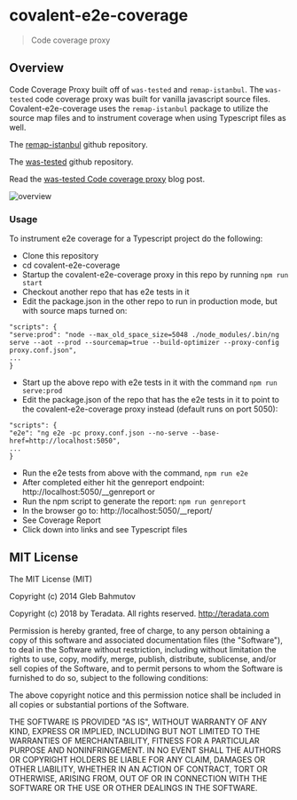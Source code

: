 # covalent-e2e-coverage

> Code coverage proxy


## Overview

Code Coverage Proxy built off of `was-tested` and `remap-istanbul`.  The `was-tested` code coverage proxy was built for vanilla javascript source files.  Covalent-e2e-coverage uses the `remap-istanbul` package to utilize the source map files and to instrument coverage when using Typescript files as well.

The [remap-istanbul](https://github.com/SitePen/remap-istanbul) github repository.

The [was-tested](https://github.com/bahmutov/was-tested) github repository.

Read the [was-tested Code coverage proxy](https://glebbahmutov.com/blog/code-coverage-proxy/) blog post.

![overview](https://github.com/Teradata/covalent-tools/blob/feature/coverage-e2e/covalent-e2e-coverage/images/was-tested-overview.png?raw=true)


### Usage

To instrument e2e coverage for a Typescript project do the following:

* Clone this repository
* cd covalent-e2e-coverage
* Startup the covalent-e2e-coverage proxy in this repo by running `npm run start`
* Checkout another repo that has e2e tests in it
* Edit the package.json in the other repo to run in production mode, but with source maps turned on:
```
"scripts": {
"serve:prod": "node --max_old_space_size=5048 ./node_modules/.bin/ng serve --aot --prod --sourcemap=true --build-optimizer --proxy-config proxy.conf.json",
...
}
```
* Start up the above repo with e2e tests in it with the command `npm run serve:prod`
* Edit the package.json of the repo that has the e2e tests in it to point to the covalent-e2e-coverage proxy instead (default runs on port 5050):
```
"scripts": {
"e2e": "ng e2e -pc proxy.conf.json --no-serve --base-href=http://localhost:5050",
...
}
```
* Run the e2e tests from above with the command, `npm run e2e`
* After completed either hit the genreport endpoint: http://localhost:5050/__genreport
or 
* Run the npm script to generate the report: `npm run genreport`
* In the browser go to: http://localhost:5050/__report/
* See Coverage Report
* Click down into links and see Typescript files

## MIT License

The MIT License (MIT)

Copyright (c) 2014 Gleb Bahmutov

Copyright (c) 2018 by Teradata. All rights reserved. http://teradata.com

Permission is hereby granted, free of charge, to any person obtaining a copy
of this software and associated documentation files (the "Software"), to deal
in the Software without restriction, including without limitation the rights
to use, copy, modify, merge, publish, distribute, sublicense, and/or sell
copies of the Software, and to permit persons to whom the Software is
furnished to do so, subject to the following conditions:

The above copyright notice and this permission notice shall be included in
all copies or substantial portions of the Software.

THE SOFTWARE IS PROVIDED "AS IS", WITHOUT WARRANTY OF ANY KIND, EXPRESS OR
IMPLIED, INCLUDING BUT NOT LIMITED TO THE WARRANTIES OF MERCHANTABILITY,
FITNESS FOR A PARTICULAR PURPOSE AND NONINFRINGEMENT. IN NO EVENT SHALL THE
AUTHORS OR COPYRIGHT HOLDERS BE LIABLE FOR ANY CLAIM, DAMAGES OR OTHER
LIABILITY, WHETHER IN AN ACTION OF CONTRACT, TORT OR OTHERWISE, ARISING FROM,
OUT OF OR IN CONNECTION WITH THE SOFTWARE OR THE USE OR OTHER DEALINGS IN
THE SOFTWARE.


